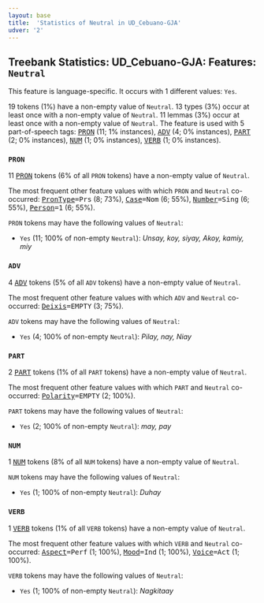 ```yaml
---
layout: base
title:  'Statistics of Neutral in UD_Cebuano-GJA'
udver: '2'
---
```


## Treebank Statistics: UD_Cebuano-GJA: Features: `Neutral`

This feature is language-specific.
It occurs with 1 different values: `Yes`.

19 tokens (1%) have a non-empty value of `Neutral`.
13 types (3%) occur at least once with a non-empty value of `Neutral`.
11 lemmas (3%) occur at least once with a non-empty value of `Neutral`.
The feature is used with 5 part-of-speech tags: <tt><a href="ceb_gja-pos-PRON.html">PRON</a></tt> (11; 1% instances), <tt><a href="ceb_gja-pos-ADV.html">ADV</a></tt> (4; 0% instances), <tt><a href="ceb_gja-pos-PART.html">PART</a></tt> (2; 0% instances), <tt><a href="ceb_gja-pos-NUM.html">NUM</a></tt> (1; 0% instances), <tt><a href="ceb_gja-pos-VERB.html">VERB</a></tt> (1; 0% instances).

### `PRON`

11 <tt><a href="ceb_gja-pos-PRON.html">PRON</a></tt> tokens (6% of all `PRON` tokens) have a non-empty value of `Neutral`.

The most frequent other feature values with which `PRON` and `Neutral` co-occurred: <tt><a href="ceb_gja-feat-PronType.html">PronType</a></tt><tt>=Prs</tt> (8; 73%), <tt><a href="ceb_gja-feat-Case.html">Case</a></tt><tt>=Nom</tt> (6; 55%), <tt><a href="ceb_gja-feat-Number.html">Number</a></tt><tt>=Sing</tt> (6; 55%), <tt><a href="ceb_gja-feat-Person.html">Person</a></tt><tt>=1</tt> (6; 55%).

`PRON` tokens may have the following values of `Neutral`:

* `Yes` (11; 100% of non-empty `Neutral`): <em>Unsay, koy, siyay, Akoy, kamiy, miy</em>

### `ADV`

4 <tt><a href="ceb_gja-pos-ADV.html">ADV</a></tt> tokens (5% of all `ADV` tokens) have a non-empty value of `Neutral`.

The most frequent other feature values with which `ADV` and `Neutral` co-occurred: <tt><a href="ceb_gja-feat-Deixis.html">Deixis</a></tt><tt>=EMPTY</tt> (3; 75%).

`ADV` tokens may have the following values of `Neutral`:

* `Yes` (4; 100% of non-empty `Neutral`): <em>Pilay, nay, Niay</em>

### `PART`

2 <tt><a href="ceb_gja-pos-PART.html">PART</a></tt> tokens (1% of all `PART` tokens) have a non-empty value of `Neutral`.

The most frequent other feature values with which `PART` and `Neutral` co-occurred: <tt><a href="ceb_gja-feat-Polarity.html">Polarity</a></tt><tt>=EMPTY</tt> (2; 100%).

`PART` tokens may have the following values of `Neutral`:

* `Yes` (2; 100% of non-empty `Neutral`): <em>may, pay</em>

### `NUM`

1 <tt><a href="ceb_gja-pos-NUM.html">NUM</a></tt> tokens (8% of all `NUM` tokens) have a non-empty value of `Neutral`.

`NUM` tokens may have the following values of `Neutral`:

* `Yes` (1; 100% of non-empty `Neutral`): <em>Duhay</em>

### `VERB`

1 <tt><a href="ceb_gja-pos-VERB.html">VERB</a></tt> tokens (1% of all `VERB` tokens) have a non-empty value of `Neutral`.

The most frequent other feature values with which `VERB` and `Neutral` co-occurred: <tt><a href="ceb_gja-feat-Aspect.html">Aspect</a></tt><tt>=Perf</tt> (1; 100%), <tt><a href="ceb_gja-feat-Mood.html">Mood</a></tt><tt>=Ind</tt> (1; 100%), <tt><a href="ceb_gja-feat-Voice.html">Voice</a></tt><tt>=Act</tt> (1; 100%).

`VERB` tokens may have the following values of `Neutral`:

* `Yes` (1; 100% of non-empty `Neutral`): <em>Nagkitaay</em>

